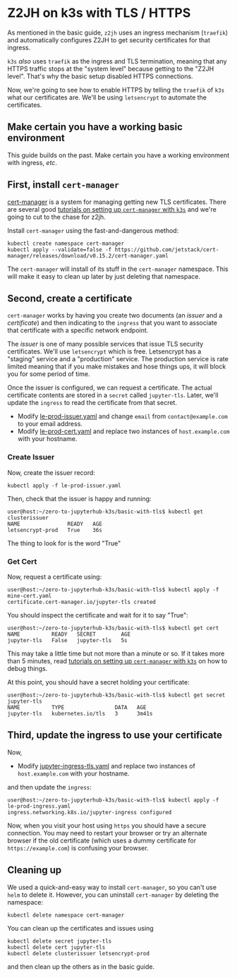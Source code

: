 # Z2JH on k3s with TLS / HTTPS

As mentioned in the basic guide, `z2jh` uses an ingress mechanism (`traefik`) and automatically configures Z2JH to get security certificates for that ingress.

`k3s` _also_ uses `traefik` as the ingress and TLS termination, meaning that any HTTPS traffic stops at the "system level" because getting to the "Z2JH level". That's why the basic setup disabled HTTPS connections.

Now, we're going to see how to enable HTTPS by telling the `traefik` of `k3s` what our certificates are. We'll be using `letsencrypt` to automate the certificates.

## Make certain you have a working basic environment

This guide builds on the past. Make certain you have a working environment with ingress, _etc_.

## First, install `cert-manager`

[cert-manager](https://cert-manager.io/) is a system for managing getting new TLS certificates. There are several good [tutorials on setting up `cert-manager` with `k3s`](https://opensource.com/article/20/3/ssl-letsencrypt-k3s) and we're going to cut to the chase for z2jh.

Install `cert-manager` using the fast-and-dangerous method:
```
kubectl create namespace cert-manager
kubectl apply --validate=false -f https://github.com/jetstack/cert-manager/releases/download/v0.15.2/cert-manager.yaml
```
The `cert-manager` will install of its stuff in the `cert-manager` namespace. This will make it easy to clean up later by just deleting that namespace.

## Second, create a certificate

`cert-manager` works by having you create two documents (an _issuer_ and a _certificate_) and then indicating to the `ingress` that you want to associate that certificate with a specific network endpoint.

The _issuer_ is one of many possible services that issue TLS security certificates. We'll use `letsencrypt` which is free. Letsencrypt has a "staging" service and a "production" service. The production service is rate limited meaning that if you make mistakes and hose things ups, it will block you for some period of time.

Once the issuer is configured, we can request a certificate. The actual certificate contents are stored in a `secret` called `jupyter-tls`. Later, we'll update the `ingress` to read the certificate from that secret.

* Modify [le-prod-issuer.yaml](le-prod-issuer.yaml) and change `email` from `contact@example.com` to your email address.
* Modify [le-prod-cert.yaml](le-prod-cert.yaml) and replace two instances of `host.example.com` with your hostname.

### Create Issuer
Now, create the issuer record:
```
kubectl apply -f le-prod-issuer.yaml
```
Then, check that the issuer is happy and running:
```
user@host:~/zero-to-jupyterhub-k3s/basic-with-tls$ kubectl get clusterissuer
NAME               READY   AGE
letsencrypt-prod   True    36s
```
The thing to look for is the word "True"

### Get Cert
Now, request a certificate using:
```
user@host:~/zero-to-jupyterhub-k3s/basic-with-tls$ kubectl apply -f mine-cert.yaml
certificate.cert-manager.io/jupyter-tls created
```
You should inspect the certificate and wait for it to say "True":
```
user@host:~/zero-to-jupyterhub-k3s/basic-with-tls$ kubectl get cert
NAME          READY   SECRET        AGE
jupyter-tls   False   jupyter-tls   5s
```
This may take a little time but not more than a minute or so. If it takes more than 5 minutes, read [tutorials on setting up `cert-manager` with `k3s`](https://opensource.com/article/20/3/ssl-letsencrypt-k3s) on how to debug things.

At this point, you should have a secret holding your certificate:
```
user@host:~/zero-to-jupyterhub-k3s/basic-with-tls$ kubectl get secret jupyter-tls
NAME          TYPE                DATA   AGE
jupyter-tls   kubernetes.io/tls   3      3m41s
```

## Third, update the ingress to use your certificate

Now,
* Modify [jupyter-ingress-tls.yaml](jupyter-ingress-tls.yaml) and replace two instances of `host.example.com` with your hostname.

and then update the `ingress`:
```
user@host:~/zero-to-jupyterhub-k3s/basic-with-tls$ kubectl apply -f le-prod-ingress.yaml 
ingress.networking.k8s.io/jupyter-ingress configured
```

Now, when you visit your host using `https` you should have a secure connection. You may need to restart your browser or try an alternate browser if the old certificate (which uses a dummy certificate for `https://example.com`) is confusing your browser.

## Cleaning up

We used a quick-and-easy way to install `cert-manager`, so you can't use `helm` to delete it.
However, you can uninstall `cert-manager` by deleting the namespace:
```
kubectl delete namespace cert-manager
```
You can clean up the certificates and issues using
```
kubectl delete secret jupyter-tls
kubectl delete cert jupyter-tls
kubectl delete clusterissuer letsencrypt-prod
```
and then clean up the others as in the basic guide.
